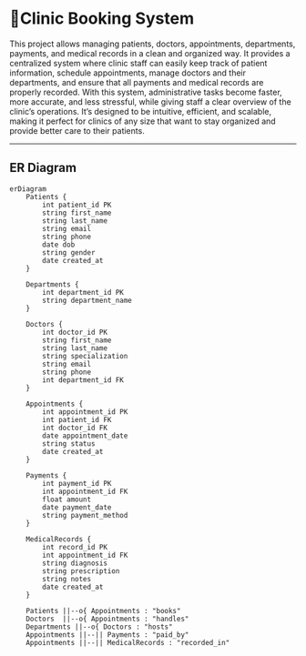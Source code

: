 #  🎀Clinic Booking System 

This project allows managing patients, doctors, appointments, departments, payments, and medical records in a clean and organized way. It provides a centralized system where clinic staff can easily keep track of patient information, schedule appointments, manage doctors and their departments, and ensure that all payments and medical records are properly recorded. With this system, administrative tasks become faster, more accurate, and less stressful, while giving staff a clear overview of the clinic’s operations. It’s designed to be intuitive, efficient, and scalable, making it perfect for clinics of any size that want to stay organized and provide better care to their patients.

---

##  ER Diagram 

```mermaid
erDiagram
    Patients {
        int patient_id PK
        string first_name
        string last_name
        string email
        string phone
        date dob
        string gender
        date created_at
    }

    Departments {
        int department_id PK
        string department_name
    }

    Doctors {
        int doctor_id PK
        string first_name
        string last_name
        string specialization
        string email
        string phone
        int department_id FK
    }

    Appointments {
        int appointment_id PK
        int patient_id FK
        int doctor_id FK
        date appointment_date
        string status
        date created_at
    }

    Payments {
        int payment_id PK
        int appointment_id FK
        float amount
        date payment_date
        string payment_method
    }

    MedicalRecords {
        int record_id PK
        int appointment_id FK
        string diagnosis
        string prescription
        string notes
        date created_at
    }

    Patients ||--o{ Appointments : "books"
    Doctors  ||--o{ Appointments : "handles"
    Departments ||--o{ Doctors : "hosts"
    Appointments ||--|| Payments : "paid_by"
    Appointments ||--|| MedicalRecords : "recorded_in"

